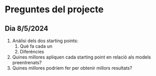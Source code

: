# Preguntes del projecte

## Dia 8/5/2024
1. Anàlisi dels dos starting points:
   1. Què fa cada un
   2. Diferències
3. Quines millores apliquen cada starting point en relació als models preentrenats?
4. Quines millores podríem fer per obtenir millors resultats?
